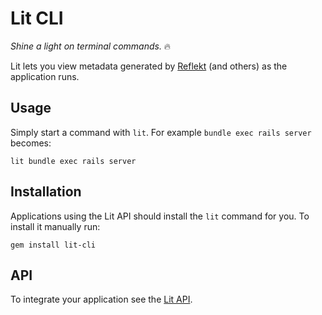 # Lit CLI

*Shine a light on terminal commands.* 🔥

Lit lets you view metadata generated by [Reflekt](https://reflekt.dev) (and others) as the application runs.

## Usage

Simply start a command with `lit`. For example `bundle exec rails server` becomes:
```
lit bundle exec rails server
```

## Installation

Applications using the Lit API should install the `lit` command for you. To install it manually run:
```
gem install lit-cli
```

## API

To integrate your application see the [Lit API](https://github.com/lit-cli/lit-api).

